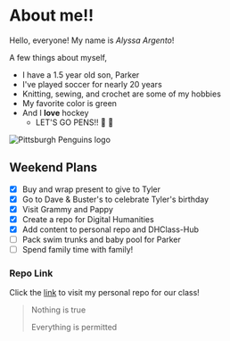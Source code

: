 # About me!!

Hello, everyone! My name is *Alyssa Argento*!

A few things about myself,

* I have a 1.5 year old son, Parker
* I've played soccer for nearly 20 years
* Knitting, sewing, and crochet are some of my hobbies
* My favorite color is green
* And I __love__ hockey
  * LET'S GO PENS!! :penguin: :penguin:

![Pittsburgh Penguins logo](https://www-league.nhlstatic.com/nhl.com/builds/site-core/295cb47d229bd587588369d442110d98ccc58a5c_1535568005/images/logos/team/current/team-5-light.svg)

## Weekend Plans
- [x] Buy and wrap present to give to Tyler
- [x] Go to Dave & Buster's to celebrate Tyler's birthday
- [x] Visit Grammy and Pappy
- [x] Create a repo for Digital Humanities
- [x] Add content to personal repo and DHClass-Hub
- [ ] Pack swim trunks and baby pool for Parker
- [ ] Spend family time with family!

### Repo Link
Click the [link](https://github.com/alnopa9/my_page) to visit my personal repo for our class!

>Nothing is true
> 
> Everything is permitted